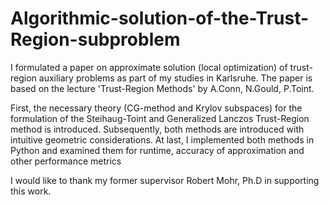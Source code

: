# Algorithmic-solution-of-the-Trust-Region-subproblem
I formulated a paper on approximate solution (local optimization) of trust-region auxiliary problems as part of my studies in Karlsruhe. The paper is based on the lecture 'Trust-Region Methods' by A.Conn, N.Gould, P.Toint.

First, the necessary theory (CG-method and Krylov subspaces) for the formulation of the Steihaug-Toint and Generalized Lanczos Trust-Region method is introduced. Subsequently, both methods are introduced with intuitive geometric considerations. At last, I implemented both methods in Python and examined them for runtime, accuracy of approximation and other performance metrics

I would like to thank my former supervisor Robert Mohr, Ph.D in supporting this work.
